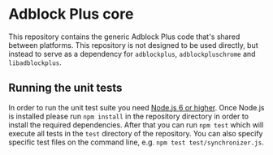 Adblock Plus core
=================

This repository contains the generic Adblock Plus code that's shared between
platforms. This repository is not designed to be used directly, but instead to
serve as a dependency for `adblockplus`, `adblockpluschrome` and
`libadblockplus`.

Running the unit tests
----------------------

In order to run the unit test suite you need
[Node.js 6 or higher](https://nodejs.org/). Once Node.js is installed please run
`npm install` in the repository directory in order to install the required
dependencies. After that you can run `npm test` which will execute all tests
in the `test` directory of the repository. You can also specify specific test
files on the command line, e.g. `npm test test/synchronizer.js`.
